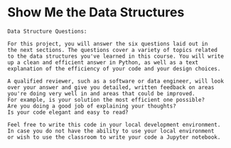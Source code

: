 # Show Me the Data Structures

	Data Structure Questions:

	For this project, you will answer the six questions laid out in
	the next sections. The questions cover a variety of topics related
	to the data structures you've learned in this course. You will write
	up a clean and efficient answer in Python, as well as a text
	explanation of the efficiency of your code and your design choices.

	A qualified reviewer, such as a software or data engineer, will look
	over your answer and give you detailed, written feedback on areas
	you're doing very well in and areas that could be improved.
	For example, is your solution the most efficient one possible?
	Are you doing a good job of explaining your thoughts?
	Is your code elegant and easy to read?

	Feel free to write this code in your local development environment.
	In case you do not have the ability to use your local environment
	or wish to use the classroom to write your code a Jupyter notebook.
